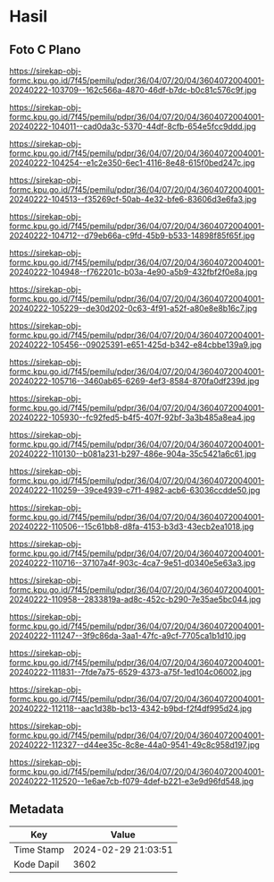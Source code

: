 # Hasil

## Foto C Plano

https://sirekap-obj-formc.kpu.go.id/7f45/pemilu/pdpr/36/04/07/20/04/3604072004001-20240222-103709--162c566a-4870-46df-b7dc-b0c81c576c9f.jpg

https://sirekap-obj-formc.kpu.go.id/7f45/pemilu/pdpr/36/04/07/20/04/3604072004001-20240222-104011--cad0da3c-5370-44df-8cfb-654e5fcc9ddd.jpg

https://sirekap-obj-formc.kpu.go.id/7f45/pemilu/pdpr/36/04/07/20/04/3604072004001-20240222-104254--e1c2e350-6ec1-4116-8e48-615f0bed247c.jpg

https://sirekap-obj-formc.kpu.go.id/7f45/pemilu/pdpr/36/04/07/20/04/3604072004001-20240222-104513--f35269cf-50ab-4e32-bfe6-83606d3e6fa3.jpg

https://sirekap-obj-formc.kpu.go.id/7f45/pemilu/pdpr/36/04/07/20/04/3604072004001-20240222-104712--d79eb66a-c9fd-45b9-b533-14898f85f65f.jpg

https://sirekap-obj-formc.kpu.go.id/7f45/pemilu/pdpr/36/04/07/20/04/3604072004001-20240222-104948--f762201c-b03a-4e90-a5b9-432fbf2f0e8a.jpg

https://sirekap-obj-formc.kpu.go.id/7f45/pemilu/pdpr/36/04/07/20/04/3604072004001-20240222-105229--de30d202-0c63-4f91-a52f-a80e8e8b16c7.jpg

https://sirekap-obj-formc.kpu.go.id/7f45/pemilu/pdpr/36/04/07/20/04/3604072004001-20240222-105456--09025391-e651-425d-b342-e84cbbe139a9.jpg

https://sirekap-obj-formc.kpu.go.id/7f45/pemilu/pdpr/36/04/07/20/04/3604072004001-20240222-105716--3460ab65-6269-4ef3-8584-870fa0df239d.jpg

https://sirekap-obj-formc.kpu.go.id/7f45/pemilu/pdpr/36/04/07/20/04/3604072004001-20240222-105930--fc92fed5-b4f5-407f-92bf-3a3b485a8ea4.jpg

https://sirekap-obj-formc.kpu.go.id/7f45/pemilu/pdpr/36/04/07/20/04/3604072004001-20240222-110130--b081a231-b297-486e-904a-35c5421a6c61.jpg

https://sirekap-obj-formc.kpu.go.id/7f45/pemilu/pdpr/36/04/07/20/04/3604072004001-20240222-110259--39ce4939-c7f1-4982-acb6-63036ccdde50.jpg

https://sirekap-obj-formc.kpu.go.id/7f45/pemilu/pdpr/36/04/07/20/04/3604072004001-20240222-110506--15c61bb8-d8fa-4153-b3d3-43ecb2ea1018.jpg

https://sirekap-obj-formc.kpu.go.id/7f45/pemilu/pdpr/36/04/07/20/04/3604072004001-20240222-110716--37107a4f-903c-4ca7-9e51-d0340e5e63a3.jpg

https://sirekap-obj-formc.kpu.go.id/7f45/pemilu/pdpr/36/04/07/20/04/3604072004001-20240222-110958--2833819a-ad8c-452c-b290-7e35ae5bc044.jpg

https://sirekap-obj-formc.kpu.go.id/7f45/pemilu/pdpr/36/04/07/20/04/3604072004001-20240222-111247--3f9c86da-3aa1-47fc-a9cf-7705ca1b1d10.jpg

https://sirekap-obj-formc.kpu.go.id/7f45/pemilu/pdpr/36/04/07/20/04/3604072004001-20240222-111831--7fde7a75-6529-4373-a75f-1ed104c06002.jpg

https://sirekap-obj-formc.kpu.go.id/7f45/pemilu/pdpr/36/04/07/20/04/3604072004001-20240222-112118--aac1d38b-bc13-4342-b9bd-f2f4df995d24.jpg

https://sirekap-obj-formc.kpu.go.id/7f45/pemilu/pdpr/36/04/07/20/04/3604072004001-20240222-112327--d44ee35c-8c8e-44a0-9541-49c8c958d197.jpg

https://sirekap-obj-formc.kpu.go.id/7f45/pemilu/pdpr/36/04/07/20/04/3604072004001-20240222-112520--1e6ae7cb-f079-4def-b221-e3e9d96fd548.jpg


## Metadata

| Key        | Value               |
| ---------- | ------------------- |
| Time Stamp | 2024-02-29 21:03:51 |
| Kode Dapil | 3602                |



